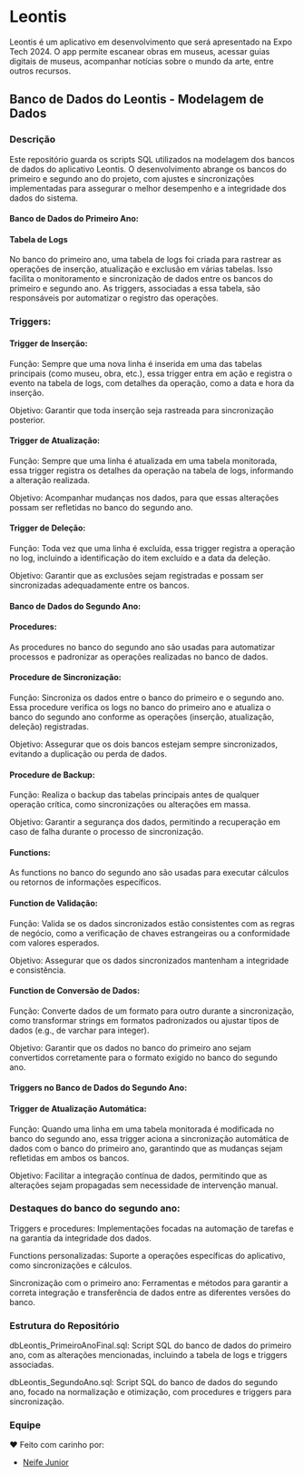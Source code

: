 # Leontis
Leontis é um aplicativo em desenvolvimento que será apresentado na Expo Tech 2024. O app permite escanear obras em museus, acessar guias digitais de museus, acompanhar notícias sobre o mundo da arte, entre outros recursos.

## Banco de Dados do Leontis - Modelagem de Dados

### Descrição
Este repositório guarda os scripts SQL utilizados na modelagem dos bancos de dados do aplicativo Leontis. O desenvolvimento abrange os bancos do primeiro e segundo ano do projeto, com ajustes e sincronizações implementadas para assegurar o melhor desempenho e a integridade dos dados do sistema.

#### Banco de Dados do Primeiro Ano:
#### Tabela de Logs
No banco do primeiro ano, uma tabela de logs foi criada para rastrear as operações de inserção, atualização e exclusão em várias tabelas. Isso facilita o monitoramento e sincronização de dados entre os bancos do primeiro e segundo ano. As triggers, associadas a essa tabela, são responsáveis por automatizar o registro das operações.

### Triggers:
#### Trigger de Inserção:
Função: Sempre que uma nova linha é inserida em uma das tabelas principais (como museu, obra, etc.), essa trigger entra em ação e registra o evento na tabela de logs, com detalhes da operação, como a data e hora da inserção.

Objetivo: Garantir que toda inserção seja rastreada para sincronização posterior.

#### Trigger de Atualização:
Função: Sempre que uma linha é atualizada em uma tabela monitorada, essa trigger registra os detalhes da operação na tabela de logs, informando a alteração realizada.

Objetivo: Acompanhar mudanças nos dados, para que essas alterações possam ser refletidas no banco do segundo ano.

#### Trigger de Deleção:
Função: Toda vez que uma linha é excluída, essa trigger registra a operação no log, incluindo a identificação do item excluído e a data da deleção.

Objetivo: Garantir que as exclusões sejam registradas e possam ser sincronizadas adequadamente entre os bancos.

#### Banco de Dados do Segundo Ano:
#### Procedures:
As procedures no banco do segundo ano são usadas para automatizar processos e padronizar as operações realizadas no banco de dados.

#### Procedure de Sincronização:
Função: Sincroniza os dados entre o banco do primeiro e o segundo ano. Essa procedure verifica os logs no banco do primeiro ano e atualiza o banco do segundo ano conforme as operações (inserção, atualização, deleção) registradas.

Objetivo: Assegurar que os dois bancos estejam sempre sincronizados, evitando a duplicação ou perda de dados.

#### Procedure de Backup:
Função: Realiza o backup das tabelas principais antes de qualquer operação crítica, como sincronizações ou alterações em massa.

Objetivo: Garantir a segurança dos dados, permitindo a recuperação em caso de falha durante o processo de sincronização.

#### Functions:
As functions no banco do segundo ano são usadas para executar cálculos ou retornos de informações específicos.

#### Function de Validação:
Função: Valida se os dados sincronizados estão consistentes com as regras de negócio, como a verificação de chaves estrangeiras ou a conformidade com valores esperados.

Objetivo: Assegurar que os dados sincronizados mantenham a integridade e consistência.

#### Function de Conversão de Dados:

Função: Converte dados de um formato para outro durante a sincronização, como transformar strings em formatos padronizados ou ajustar tipos de dados (e.g., de varchar para integer).

Objetivo: Garantir que os dados no banco do primeiro ano sejam convertidos corretamente para o formato exigido no banco do segundo ano.

#### Triggers no Banco de Dados do Segundo Ano:
#### Trigger de Atualização Automática:
Função: Quando uma linha em uma tabela monitorada é modificada no banco do segundo ano, essa trigger aciona a sincronização automática de dados com o banco do primeiro ano, garantindo que as mudanças sejam refletidas em ambos os bancos.

Objetivo: Facilitar a integração contínua de dados, permitindo que as alterações sejam propagadas sem necessidade de intervenção manual.

### Destaques do banco do segundo ano:

Triggers e procedures: Implementações focadas na automação de tarefas e na garantia da integridade dos dados.

Functions personalizadas: Suporte a operações específicas do aplicativo, como sincronizações e cálculos.

Sincronização com o primeiro ano: Ferramentas e métodos para garantir a correta integração e transferência de dados entre as diferentes versões do banco.

### Estrutura do Repositório
dbLeontis_PrimeiroAnoFinal.sql: Script SQL do banco de dados do primeiro ano, com as alterações mencionadas, incluindo a tabela de logs e triggers associadas.

dbLeontis_SegundoAno.sql: Script SQL do banco de dados do segundo ano, focado na normalização e otimização, com procedures e triggers para sincronização.

### Equipe
❤️ Feito com carinho por:
- [Neife Junior](https://github.com/NeifeJunior)

